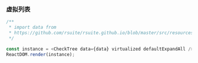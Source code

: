 ### 虚拟列表

<!--start-code-->

```js
/**
 * import data from
 * https://github.com/rsuite/rsuite.github.io/blob/master/src/resources/data/city-simplified.js
 */

const instance = <CheckTree data={data} virtualized defaultExpandAll />;
ReactDOM.render(instance);
```

<!--end-code-->
